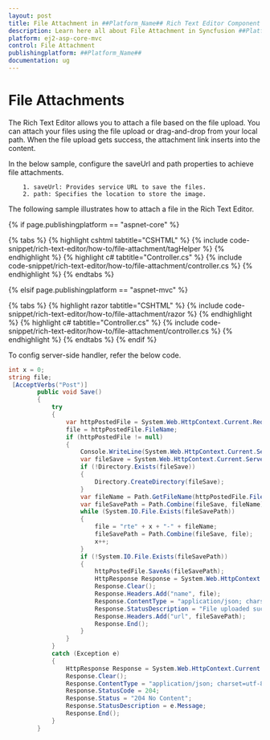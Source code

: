 ```yaml
---
layout: post
title: File Attachment in ##Platform_Name## Rich Text Editor Component
description: Learn here all about File Attachment in Syncfusion ##Platform_Name## Rich Text Editor component of Syncfusion Essential JS 2 and more.
platform: ej2-asp-core-mvc
control: File Attachment
publishingplatform: ##Platform_Name##
documentation: ug
---
```



# File Attachments

The Rich Text Editor allows you to attach a file based on the file upload. You can attach your files using the file upload or drag-and-drop from your local path. When the file upload gets success, the attachment link inserts into the content.

In the below sample, configure the saveUrl and path properties to achieve file attachments.

        1. saveUrl: Provides service URL to save the files.
        2. path: Specifies the location to store the image.

The following sample illustrates how to attach a file in the Rich Text Editor.

{% if page.publishingplatform == "aspnet-core" %}

{% tabs %}
{% highlight cshtml tabtitle="CSHTML" %}
{% include code-snippet/rich-text-editor/how-to/file-attachment/tagHelper %}
{% endhighlight %}
{% highlight c# tabtitle="Controller.cs" %}
{% include code-snippet/rich-text-editor/how-to/file-attachment/controller.cs %}
{% endhighlight %}
{% endtabs %}

{% elsif page.publishingplatform == "aspnet-mvc" %}

{% tabs %}
{% highlight razor tabtitle="CSHTML" %}
{% include code-snippet/rich-text-editor/how-to/file-attachment/razor %}
{% endhighlight %}
{% highlight c# tabtitle="Controller.cs" %}
{% include code-snippet/rich-text-editor/how-to/file-attachment/controller.cs %}
{% endhighlight %}
{% endtabs %}
{% endif %}



To config server-side handler, refer the below code.

``` csharp
int x = 0;
string file;
 [AcceptVerbs("Post")]
        public void Save()
        {
            try
            {
                var httpPostedFile = System.Web.HttpContext.Current.Request.Files["UploadFiles"];
                file = httpPostedFile.FileName;
                if (httpPostedFile != null)
                {
                    Console.WriteLine(System.Web.HttpContext.Current.Server.MapPath("~/Files"));
                    var fileSave = System.Web.HttpContext.Current.Server.MapPath("~/Files");
                    if (!Directory.Exists(fileSave))
                    {
                        Directory.CreateDirectory(fileSave);
                    }
                    var fileName = Path.GetFileName(httpPostedFile.FileName);
                    var fileSavePath = Path.Combine(fileSave, fileName);
                    while (System.IO.File.Exists(fileSavePath))
                    {
                        file = "rte" + x + "-" + fileName;
                        fileSavePath = Path.Combine(fileSave, file);
                        x++;
                    }
                    if (!System.IO.File.Exists(fileSavePath))
                    {
                        httpPostedFile.SaveAs(fileSavePath);
                        HttpResponse Response = System.Web.HttpContext.Current.Response;
                        Response.Clear();
                        Response.Headers.Add("name", file);
                        Response.ContentType = "application/json; charset=utf-8";
                        Response.StatusDescription = "File uploaded succesfully";
                        Response.Headers.Add("url", fileSavePath);
                        Response.End();
                    }
                }
            }
            catch (Exception e)
            {
                HttpResponse Response = System.Web.HttpContext.Current.Response;
                Response.Clear();
                Response.ContentType = "application/json; charset=utf-8";
                Response.StatusCode = 204;
                Response.Status = "204 No Content";
                Response.StatusDescription = e.Message;
                Response.End();
            }
        }
```